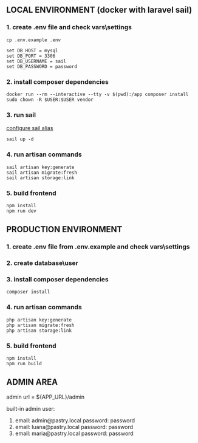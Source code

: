 ## LOCAL ENVIRONMENT (docker with laravel sail)

### 1. create .env file and check vars\settings
```shell
cp .env.example .env
```

```
set DB_HOST = mysql
set DB_PORT = 3306
set DB_USERNAME = sail
set DB_PASSWORD = password
```

### 2. install composer dependencies
```shell
docker run --rm --interactive --tty -v $(pwd):/app composer install
sudo chown -R $USER:$USER vendor
```
### 3. run sail
<a href="https://laravel.com/docs/10.x/sail#configuring-a-shell-alias">configure sail alias</a>
```
sail up -d
```
### 4. run artisan commands
```shell
sail artisan key:generate
sail artisan migrate:fresh
sail artisan storage:link
```
### 5. build frontend
```shell
npm install
npm run dev
```

## PRODUCTION ENVIRONMENT
### 1. create .env file from .env.example and check vars\settings
### 2. create database\user 
### 3. install composer dependencies
```shell
composer install
```
### 4. run artisan commands
```shell
php artisan key:generate
php artisan migrate:fresh
php artisan storage:link
```
### 5. build frontend
```shell
npm install
npm run build
```

## ADMIN AREA
admin url = ${APP_URL}/admin

built-in admin user:
<ol>
    <li>email: admin@pastry.local password: password</li>
    <li>email: luana@pastry.local password: password</li>
    <li>email: maria@pastry.local password: password</li>
</ol>
